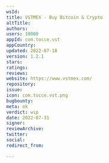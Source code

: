 ```yaml
---
wsId: 
title: VSTMEX - Buy Bitcoin & Crypto
altTitle: 
authors: 
users: 10000
appId: com.tocce.vst
appCountry: 
updated: 2022-07-18
version: 1.2.1
stars: 
ratings: 
reviews: 
website: https://www.vstmex.com/
repository: 
issue: 
icon: com.tocce.vst.png
bugbounty: 
meta: ok
verdict: wip
date: 2022-07-31
signer: 
reviewArchive: 
twitter: 
social: 
redirect_from: 

---
```


